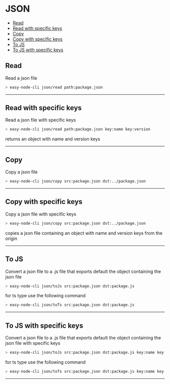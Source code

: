 # JSON

[//]: # (**Introduction**)


- [Read](#read)
- [Read with specific keys](#read-with-specific-keys)
- [Copy](#copy)
- [Copy with specific keys](#copy-with-specific-keys)
- [To JS](#to-js)
- [To JS with specific keys](#to-js-with-specific-keys)
## Read
Read a json file 
````bash
> easy-node-cli json/read path:package.json
````
----
## Read with specific keys
Read a json file with specific keys 

````bash
> easy-node-cli json/read path:package.json key:name key:version
````
returns an object with name and version keys

----
## Copy
Copy a json file
````bash
> easy-node-cli json/copy src:package.json dst:../package.json
````
----
## Copy with specific keys
Copy a json file with specific keys
````bash
> easy-node-cli json/copy src:package.json dst:../package.json
````

copies a json file containing an object with name and version keys from the origin

----
## To JS
Convert a json file to a .js file that exports default the object containing the json file 
````bash
> easy-node-cli json/toJs src:package.json dst:package.js
````
for ts type use the following command
````bash
> easy-node-cli json/toTs src:package.json dst:package.js
````
----
## To JS with specific keys
Convert a json file to a .js file that exports default the object containing the json file with specific keys
````bash
> easy-node-cli json/toJs src:package.json dst:package.js key:name key:version
````
for ts type use the following command
````bash
> easy-node-cli json/toTs src:package.json dst:package.js key:name key:version
````

----